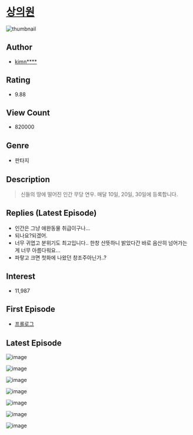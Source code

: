 # [상의원](https://comic.naver.com/bestChallenge/list?titleId=728301)
![thumbnail](https://image-comic.pstatic.net/user_contents_data/challenge_comic/2023/04/20/325420/upload_4048848435114423091_480x623.jpeg)

## Author
- [kimn****](https://comic.naver.com/artistTitle?id=325420)

## Rating
- 9.88

## View Count
- 820000

## Genre
- 판타지

## Description
> 신들의 땅에 떨어진 인간 무당 연우. 매달 10일, 20일, 30일에 등록합니다.

## Replies (Latest Episode)
- 인간은 그냥 애완동물 취급이구나...
- 되나요?되겠어.
- 너무 귀엽고 분위기도 최고입니다.. 한창 산뜻하니 밝았다간 바로 음산히 넘어가는 게 너무 아름다워요...
- 파랗고 크면 첫화에 나왔던 창조주아닌가..?

## Interest
- 11,987

## First Episode
- [프롤로그](https://comic.naver.com/bestChallenge/detail?titleId=728301&no=56)

## Latest Episode
![image](https://image-comic.pstatic.net/user_contents_data/challenge_comic/2023/05/20/325420/upload_7148731451732746595.jpeg)

![image](https://image-comic.pstatic.net/user_contents_data/challenge_comic/2023/05/20/325420/upload_3631649747362722101.jpeg)

![image](https://image-comic.pstatic.net/user_contents_data/challenge_comic/2023/05/20/325420/upload_7089567848505828147.jpeg)

![image](https://image-comic.pstatic.net/user_contents_data/challenge_comic/2023/05/20/325420/upload_7161061375076413491.jpeg)

![image](https://image-comic.pstatic.net/user_contents_data/challenge_comic/2023/05/20/325420/upload_7077745886585304889.jpeg)

![image](https://image-comic.pstatic.net/user_contents_data/challenge_comic/2023/05/20/325420/upload_3618189508768903985.jpeg)

![image](https://image-comic.pstatic.net/user_contents_data/challenge_comic/2023/05/20/325420/upload_3544445478658783287.jpeg)
